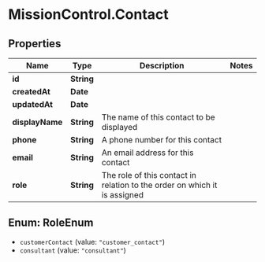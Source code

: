 # MissionControl.Contact

## Properties
Name | Type | Description | Notes
------------ | ------------- | ------------- | -------------
**id** | **String** |  | 
**createdAt** | **Date** |  | 
**updatedAt** | **Date** |  | 
**displayName** | **String** | The name of this contact to be displayed | 
**phone** | **String** | A phone number for this contact | 
**email** | **String** | An email address for this contact | 
**role** | **String** | The role of this contact in relation to the order on which it is assigned | 

<a name="RoleEnum"></a>
## Enum: RoleEnum

* `customerContact` (value: `"customer_contact"`)
* `consultant` (value: `"consultant"`)

